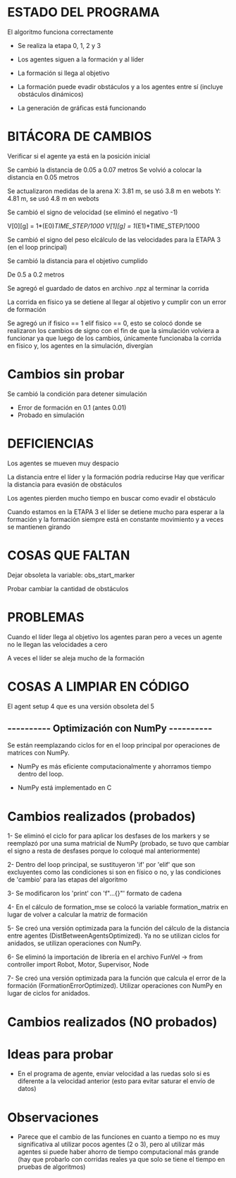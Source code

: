 # ESTADO DEL PROGRAMA

El algoritmo funciona correctamente

- Se realiza la etapa 0, 1, 2 y 3

- Los agentes siguen a la formación y al líder

- La formación si llega al objetivo

- La formación puede evadir obstáculos y a los agentes entre sí (incluye obstáculos dinámicos)

- La generación de gráficas está funcionando

# BITÁCORA DE CAMBIOS 
Verificar si el agente ya está en la posición inicial

Se cambió la distancia de 0.05 a 0.07 metros
Se volvió a colocar la distancia en 0.05 metros

Se actualizaron medidas de la arena
X: 3.81 m, se usó 3.8 m en webots
Y: 4.81 m, se usó 4.8 m en webots

Se cambió el signo de velocidad (se eliminó el negativo -1)

V[0][g] = 1*(E0)*TIME_STEP/1000
V[1][g] = 1*(E1)*TIME_STEP/1000 

Se cambió el signo del peso elcálculo de las velocidades para la ETAPA 3 (en el loop principal)

Se cambió la distancia para el objetivo cumplido

De 0.5 a 0.2 metros

Se agregó el guardado de datos en archivo .npz al terminar la corrida

La corrida en físico ya se detiene al llegar al objetivo y cumplir con un error de formación

Se agregó un if fisico == 1 elif fisico == 0, esto se colocó donde se realizaron los cambios de signo con el fin de que la simulación volviera a funcionar ya que luego de los cambios, únicamente funcionaba la corrida en físico y, los agentes en la simulación, divergían



# Cambios sin probar 
Se cambió la condición para detener simulación
- Error de formación en 0.1 (antes 0.01)     
- Probado en simulación

    
# DEFICIENCIAS

Los agentes se mueven muy despacio

La distancia entre el líder y la formación podría reducirse
Hay que verificar la distancia para evasión de obstáculos

Los agentes pierden mucho tiempo en buscar como evadir el obstáculo

Cuando estamos en la ETAPA 3 el líder se detiene mucho para esperar a la formación y la formación siempre está en constante movimiento y a veces se mantienen girando 


# COSAS QUE FALTAN

Dejar obsoleta la variable: obs_start_marker

Probar cambiar la cantidad de obstáculos


# PROBLEMAS

Cuando el líder llega al objetivo los agentes paran pero a veces un agente no le llegan las velocidades a cero


A veces el líder se aleja mucho de la formación


# COSAS A LIMPIAR EN CÓDIGO

El agent setup 4 que es una versión obsoleta del 5

## ---------- Optimización con NumPy ----------

Se están reemplazando ciclos for en el loop principal por operaciones de matrices con NumPy.

- NumPy es más eficiente computacionalmente y ahorramos tiempo dentro del loop.

- NumPy está implementado en C

# Cambios realizados (probados)

1- Se eliminó el ciclo for para aplicar los desfases de los markers y se reemplazó por una suma matricial de NumPy (probado, se tuvo que cambiar el signo a resta de desfases porque lo coloqué mal anteriormente)

2- Dentro del loop principal, se sustituyeron 'if' por 'elif' que son excluyentes como las condiciones si son en físico o no, y las condiciones de 'cambio' para las etapas del algoritmo

3- Se modificaron los 'print' con 'f"...{}"' formato de cadena

4- En el cálculo de formation_mse se colocó la variable formation_matrix en lugar de volver a calcular la matriz de formación

5- Se creó una versión optimizada para la función del cálculo de la distancia entre agentes (DistBetweenAgentsOptimized). Ya no se utilizan ciclos for anidados, se utilizan operaciones con NumPy. 

6- Se eliminó la importación de librería en el archivo FunVel -> from controller import Robot, Motor, Supervisor, Node

7- Se creó una versión optimizada para la función que calcula el error de la formación (FormationErrorOptimized). Utilizar operaciones con NumPy en lugar de ciclos for anidados. 

# Cambios realizados (NO probados)

# Ideas para probar

- En el programa de agente, enviar velocidad a las ruedas solo si es diferente a la velocidad anterior (esto para evitar saturar el envío de datos)

# Observaciones

- Parece que el cambio de las funciones en cuanto a tiempo no es muy significativa al utilizar pocos agentes (2 o 3), pero al utilizar más agentes si puede haber ahorro de tiempo computacional más grande (hay que probarlo con corridas reales ya que solo se tiene el tiempo en pruebas de algoritmos)


